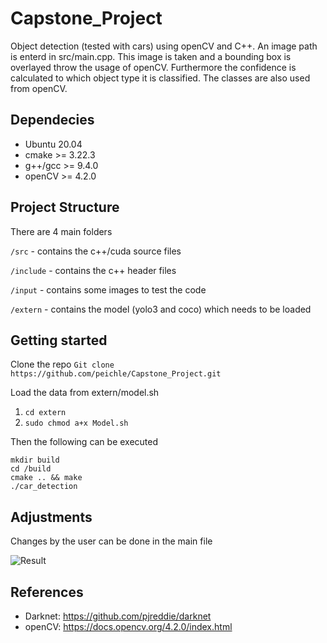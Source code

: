 # Capstone_Project
Object detection (tested with cars) using openCV and C++.
An image path is enterd in src/main.cpp. This image is taken and a bounding box is overlayed throw the usage of openCV.
Furthermore the confidence is calculated to which object type it is classified. The classes are also used from openCV.


## Dependecies
- Ubuntu 20.04
- cmake >= 3.22.3
- g++/gcc >= 9.4.0
- openCV >= 4.2.0

## Project Structure

There are 4 main folders

`/src` - contains the c++/cuda source files

`/include` - contains the c++ header files

`/input` - contains some images to test the code

`/extern` - contains the model (yolo3 and coco) which needs to be loaded 

## Getting started
Clone the repo
``` Git clone https://github.com/peichle/Capstone_Project.git ```

Load the data from extern/model.sh
1. ``` cd extern ```
2. ``` sudo chmod a+x Model.sh ```

Then the following can be executed
```
mkdir build
cd /build
cmake .. && make
./car_detection
```
## Adjustments 
Changes by the user can be done in the main file 

![Result](https://github.com/peichle/Capstone_Project/blob/main/image_output.jpg?raw=true)

## References
- Darknet: https://github.com/pjreddie/darknet
- openCV: https://docs.opencv.org/4.2.0/index.html
